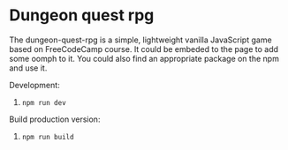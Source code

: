 # Dungeon quest rpg

The dungeon-quest-rpg is a simple, lightweight vanilla JavaScript game based on FreeCodeCamp course. 
It could be embeded to the page to add some oomph to it.
You could also find an appropriate package on the npm and use it.

Development:
1) ```npm run dev```

Build production version:
1) ```npm run build```
